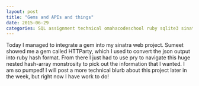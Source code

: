 ```yaml
---
layout: post
title: "Gems and APIs and things"
date: 2015-06-29
categories: SQL assignment technical omahacodeschool ruby sqlite3 sinatra
---
```


Today I managed to integrate a gem into my sinatra web project. Sumeet showed me a gem called HTTParty, which I used to convert the json output into ruby hash format. From there I just had to use pry to navigate this huge nested hash-array monstrosity to pick out the information that I wanted. I am so pumped! I will post a more technical blurb about this project later in the week, but right now I have work to do!  
